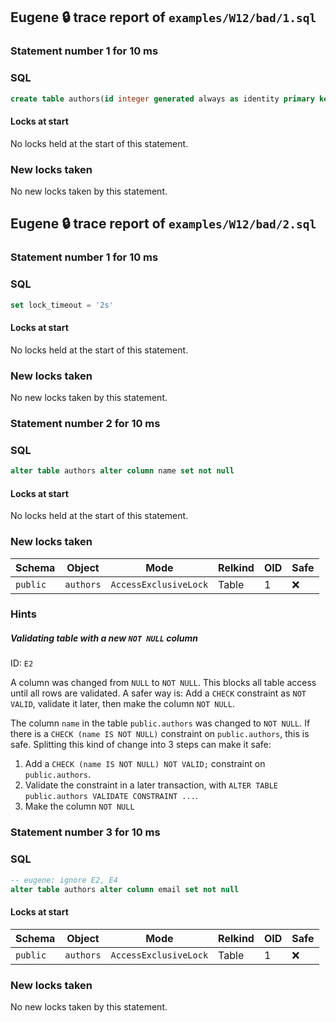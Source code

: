 ## Eugene 🔒 trace report of `examples/W12/bad/1.sql`

### Statement number 1 for 10 ms

### SQL

```sql
create table authors(id integer generated always as identity primary key, name text, email text)
```

#### Locks at start

No locks held at the start of this statement.

### New locks taken

No new locks taken by this statement.



## Eugene 🔒 trace report of `examples/W12/bad/2.sql`

### Statement number 1 for 10 ms

### SQL

```sql
set lock_timeout = '2s'
```

#### Locks at start

No locks held at the start of this statement.

### New locks taken

No new locks taken by this statement.


### Statement number 2 for 10 ms

### SQL

```sql
alter table authors alter column name set not null
```

#### Locks at start

No locks held at the start of this statement.

### New locks taken

| Schema | Object | Mode | Relkind | OID | Safe |
|--------|--------|------|---------|-----|------|
| `public` | `authors` | `AccessExclusiveLock` | Table | 1 | ❌ |

### Hints

##### Validating table with a new `NOT NULL` column

ID: `E2`

A column was changed from `NULL` to `NOT NULL`. This blocks all table access until all rows are validated. A safer way is: Add a `CHECK` constraint as `NOT VALID`, validate it later, then make the column `NOT NULL`.

The column `name` in the table `public.authors` was changed to `NOT NULL`. If there is a `CHECK (name IS NOT NULL)` constraint on `public.authors`, this is safe. Splitting this kind of change into 3 steps can make it safe:

1. Add a `CHECK (name IS NOT NULL) NOT VALID;` constraint on `public.authors`.
2. Validate the constraint in a later transaction, with `ALTER TABLE public.authors VALIDATE CONSTRAINT ...`.
3. Make the column `NOT NULL`


### Statement number 3 for 10 ms

### SQL

```sql
-- eugene: ignore E2, E4
alter table authors alter column email set not null
```

#### Locks at start

| Schema | Object | Mode | Relkind | OID | Safe |
|--------|--------|------|---------|-----|------|
| `public` | `authors` | `AccessExclusiveLock` | Table | 1 | ❌ |

### New locks taken

No new locks taken by this statement.


